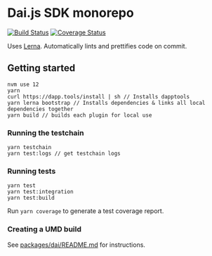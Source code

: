 # Dai.js SDK monorepo

[![Build Status][build]][build-url]
[![Coverage Status][cover]][cover-url]

Uses [Lerna](https://github.com/lerna/lerna). Automatically lints and prettifies
code on commit.

## Getting started

```
nvm use 12
yarn
curl https://dapp.tools/install | sh // Installs dapptools
yarn lerna bootstrap // Installs dependencies & links all local dependencies together
yarn build // builds each plugin for local use
```

### Running the testchain

```
yarn testchain
yarn test:logs // get testchain logs
```

### Running tests

```
yarn test
yarn test:integration
yarn test:build
```

Run `yarn coverage` to generate a test coverage report.

### Creating a UMD build

See [packages/dai/README.md](https://github.com/makerdao/dai.js/blob/dev/packages/dai/README.md#commands) for instructions.

[build]: https://circleci.com/gh/makerdao/dai.js.svg?style=svg
[build-url]: https://circleci.com/gh/makerdao/dai.js
[cover]: https://codecov.io/gh/makerdao/dai.js/branch/dev/graph/badge.svg
[cover-url]: https://codecov.io/gh/makerdao/dai.js
